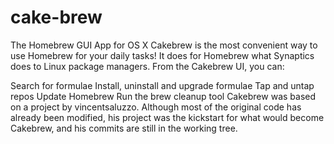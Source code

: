 # cake-brew
The Homebrew GUI App for OS X
Cakebrew is the most convenient way to use Homebrew for your daily tasks! It does for Homebrew what Synaptics does to Linux package managers. From the Cakebrew UI, you can:

Search for formulae
Install, uninstall and upgrade formulae
Tap and untap repos
Update Homebrew
Run the brew cleanup tool
Cakebrew was based on a project by vincentsaluzzo. Although most of the original code has already been modified, his project was the kickstart for what would become Cakebrew, and his commits are still in the working tree.
